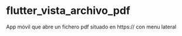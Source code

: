 # flutter_vista_archivo_pdf
 App móvil que abre un fichero pdf situado en https:// con menu lateral
